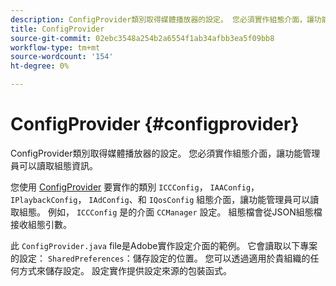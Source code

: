 ```yaml
---
description: ConfigProvider類別取得媒體播放器的設定。 您必須實作組態介面，讓功能管理員可以讀取組態資訊。
title: ConfigProvider
source-git-commit: 02ebc3548a254b2a6554f1ab34afbb3ea5f09bb8
workflow-type: tm+mt
source-wordcount: '154'
ht-degree: 0%

---
```


# ConfigProvider {#configprovider}

ConfigProvider類別取得媒體播放器的設定。 您必須實作組態介面，讓功能管理員可以讀取組態資訊。

您使用 [ConfigProvider](https://help.adobe.com/en_US/primetime/api/reference_implementation/android/javadoc/com/adobe/primetime/reference/config/ConfigProvider.html) 要實作的類別 `ICCConfig`， `IAAConfig`， `IPlaybackConfig`， `IAdConfig`、和 `IQosConfig` 組態介面，讓功能管理員可以讀取組態。 例如， `ICCConfig` 是的介面 `CCManager` 設定。 組態檔會從JSON組態檔接收組態引數。

此 `ConfigProvider.java` file是Adobe實作設定介面的範例。 它會讀取以下專案的設定： `SharedPreferences`：儲存設定的位置。 您可以透過適用於貴組織的任何方式來儲存設定。 設定實作提供設定來源的包裝函式。
